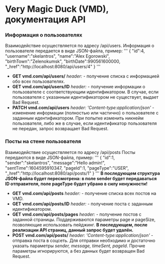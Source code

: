 # Very Magic Duck (VMD), документация API
### Информация о пользователях
Взаимодействие осуществляется по адресу /api/users.
Информация о пользователе передается в виде JSON-файла, пример:
'''
{
	"id":4,
	"username":"skelantros",
	"name":"Alex Egorowski",
	"birthTown":"Zelenokumsk",
	"birthDate":990561600000,
	"_href":"http://localhost:8080/api/users/4"
}
'''
* **GET vmd.com/api/users/** *header:* - получение списка с информацией обо всех пользователях.
* **GET vmd.com/api/users/ID** *header:* - получение информации о пользователе с соответствующим идентификатором. В случае, если пользователя с указанным идентификатором не существует, выдает Bad Request.
* **PATCH vmd.com/api/users** *header: 'Content-type:application/json'* - изменение информации (полностью или частично) о пользователе с заданным идентификатором. При попытке изменить никнейм пользователя, либо же в случае, если идентификатор пользователя не передан, запрос возвращает Bad Request.
### Посты на стене пользователя
Взаимодействие осуществляется по адресу /api/posts
Посты передаются в виде JSON-файла, пример:
'''
{
	"id":1,
	"sender":"skelantros",
	"message":"Hello admin!",
	"sentTime":1604595910347,
	"pageId":1,
	"pageType":"USER",
	"_href":"http://localhost:8080/api/posts/1"
}
'''
**В последующем структура JSON-файла будет пересмотрена: в поле sender будет передаваться ID отправителя, поле pageType будет убрано в силу ненужности!**
* **GET vmd.com/api/posts** *header:* - получение списка всех постов на VMD.
* **GET vmd.com/api/posts/ID** *header:* - получение поста с заданным идентификатором.
* **GET vmd.com/api/posts/pages** *header:* - получение постов с заданной страницы. Поддерживаются параметры page и pageSize, позволяющие использовать пейджинг. **В последующем, после реализации API страниц, данный запрос будет удалён.**
* **POST vmd.com/api/posts/** *header: 'Content-type:application/json'* - отправка поста в соцсеть. Для отправки необходимо и достаточно указать параметры *sender, message, timeSent, pageId*. Прочие параметры игнорируются, а без данных будет возвращен Bad Request.